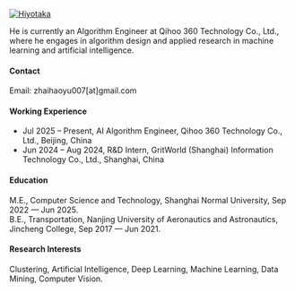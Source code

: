 [![Hiyotaka](https://img.shields.io/badge/Hiyotaka-github-blue?logo=github)](https://github.com/Hiyotaka)

He is currently an Algorithm Engineer at Qihoo 360 Technology Co., Ltd., where he engages in algorithm design and applied research in machine learning and artificial intelligence.

#### Contact
Email: zhaihaoyu007[at]gmail.com

#### Working Experience
- Jul 2025 – Present, AI Algorithm Engineer, Qihoo 360 Technology Co., Ltd., Beijing, China  
- Jun 2024 – Aug 2024, R&D Intern, GritWorld (Shanghai) Information Technology Co., Ltd., Shanghai, China  

#### Education
M.E., Computer Science and Technology, Shanghai Normal University, Sep 2022 — Jun 2025.\
B.E., Transportation, Nanjing University of Aeronautics and Astronautics, Jincheng College, Sep 2017 — Jun 2021.

#### Research Interests
Clustering, Artificial Intelligence, Deep Learning, Machine Learning, Data Mining, Computer Vision.

